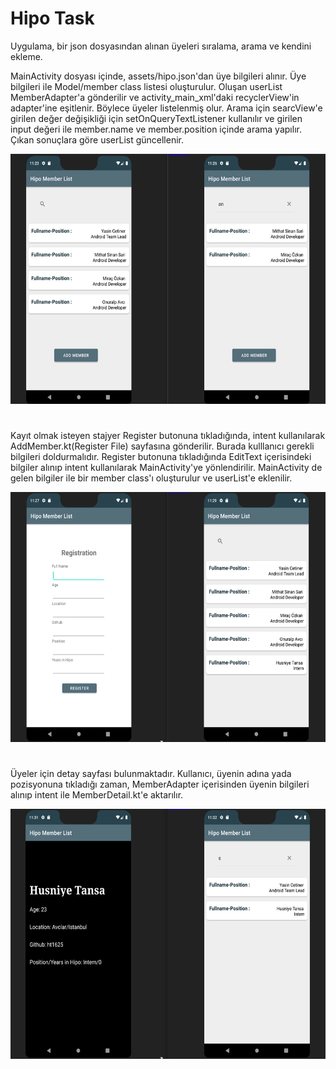 <h1> Hipo Task </h1>

<p>
  Uygulama, bir json dosyasından alınan üyeleri sıralama, arama ve kendini ekleme.
</p>

<p>
  MainActivity dosyası içinde, assets/hipo.json'dan üye bilgileri alınır. Üye bilgileri ile Model/member class listesi oluşturulur. Oluşan userList MemberAdapter'a gönderilir ve activity_main_xml'daki recyclerView'in adapter'ine eşitlenir. Böylece üyeler listelenmiş olur. Arama için searcView'e girilen değer değişikliği için setOnQueryTextListener kullanılır ve girilen input değeri ile member.name ve member.position içinde arama yapılır. Çıkan sonuçlara göre userList güncellenir.
</p>  
<p align="center">
  <img src="https://github.com/ht1625/android_studies/blob/main/list_getFromJson/ImagesProject/ImageHipoTask1.png" height="400">
</p>

<h1> </h1>
<p>
  Kayıt olmak isteyen stajyer Register butonuna tıkladığında, intent kullanılarak AddMember.kt(Register File) sayfasına gönderilir. Burada kulllanıcı gerekli bilgileri doldurmalıdır. Register butonuna tıkladığında EditText içerisindeki bilgiler alınıp intent kullanılarak MainActivity'ye yönlendirilir. MainActivity de gelen bilgiler ile bir member class'ı oluşturulur ve userList'e eklenilir.
</p>  
<p align="center">
  <img src="https://github.com/ht1625/android_studies/blob/main/list_getFromJson/ImagesProject/ImageHipoTask2.png" height="400">
</p>

<h1> </h1>
<p>
  Üyeler için detay sayfası  bulunmaktadır. Kullanıcı, üyenin adına yada pozisyonuna tıkladığı zaman, MemberAdapter içerisinden üyenin bilgileri alınıp intent ile MemberDetail.kt'e aktarılır. 
</p>  
<p align="center">
  <img src="https://github.com/ht1625/android_studies/blob/main/list_getFromJson/ImagesProject/ImageHipoTask3.png" height="400">
</p>
